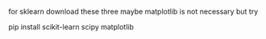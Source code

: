 
for sklearn download these three maybe matplotlib is not necessary but try

pip install scikit-learn scipy matplotlib
